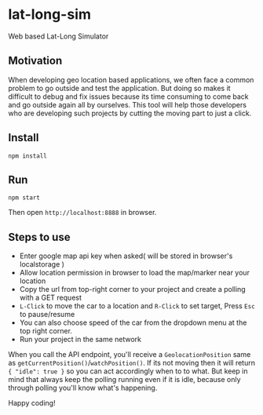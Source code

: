 # lat-long-sim
Web based Lat-Long Simulator

## Motivation
When developing geo location based applications, we often face a common problem to
go outside and test the application. But doing so makes it difficult to debug
and fix issues because its time consuming to come back and go outside again all
by ourselves. This tool will help those developers who are developing such projects
by cutting the moving part to just a click.


## Install
```
npm install
```

## Run
```
npm start
```

Then open `http://localhost:8888` in browser.

## Steps to use
 * Enter google map api key when asked( will be stored in browser's localstorage )
 * Allow location permission in browser to load the map/marker near your location
 * Copy the url from top-right corner to your project and create a polling with a GET request
 * `L-Click` to move the car to a location and `R-Click` to set target, Press `Esc` to pause/resume
 * You can also choose speed of the car from the dropdown menu at the top right corner.
 * Run your project in the same network

 When you call the API endpoint, you'll receive a `GeolocationPosition` same as `getCurrentPosition()`/`watchPosition()`.
 If its not moving then it will return `{ "idle": true }` so you can act accordingly when to to what.
 But keep in mind that always keep the polling running even if it is idle, because only through polling
 you'll know what's happening.

 Happy coding!
